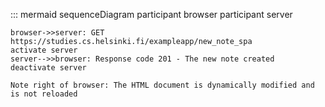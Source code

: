::: mermaid
sequenceDiagram
    participant browser
    participant server

    browser->>server: GET https://studies.cs.helsinki.fi/exampleapp/new_note_spa
    activate server
    server-->>browser: Response code 201 - The new note created
    deactivate server

    Note right of browser: The HTML document is dynamically modified and is not reloaded

   
